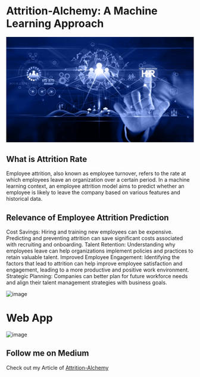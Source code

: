 # Attrition-Alchemy: A Machine Learning Approach

![Attrition-Alchemy](https://github.com/Rashid9226/Attrition-Alchemy/blob/main/final_app/static/css/images/image.jpeg)

## What is Attrition Rate

Employee attrition, also known as employee turnover, refers to the rate at which employees leave an organization over a certain period. In a machine learning context, an employee attrition model aims to predict whether an employee is likely to leave the company based on various features and historical data.

## Relevance of Employee Attrition Prediction

Cost Savings: Hiring and training new employees can be expensive. Predicting and preventing attrition can save significant costs associated with recruiting and onboarding.
Talent Retention: Understanding why employees leave can help organizations implement policies and practices to retain valuable talent.
Improved Employee Engagement: Identifying the factors that lead to attrition can help improve employee satisfaction and engagement, leading to a more productive and positive work environment.
Strategic Planning: Companies can better plan for future workforce needs and align their talent management strategies with business goals.



![image](https://github.com/user-attachments/assets/24333a23-e7c6-4450-b287-1bd978721822)

# Web App

![image](https://github.com/user-attachments/assets/933eef4c-623c-4cd8-a203-6f5087dbee1c)

## Follow me on Medium 
Check out my Article of
[Attrition-Alchemy](https://medium.com/@MuhammedRashid_/attrition-alchemy-a-machine-learning-approach-7b77b300f45b)



